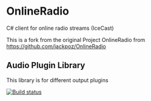 # OnlineRadio
C# client for online radio streams (IceCast)

This is a fork from the original Project OnlineRadio from https://github.com/jackpoz/OnlineRadio

## Audio Plugin Library

This library is for different output plugins


[![Build status](https://ci.appveyor.com/api/projects/status/k468h5mmtrjhl2fk?svg=true)](https://ci.appveyor.com/project/nastymorbol/onlineradio)
